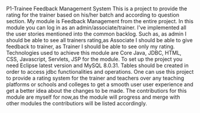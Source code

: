 P1-Trainee Feedback Management System This is a project to provide the rating for the trainer based on his/her batch and according to question section. My module is Feedback Management from the entire project. In this module you can log in as an admin/associate/trainer. I've implemented all the user stories mentioned into the common backlog. Such as, as admin I should be able to see all trainers rating,as Associate I should be able to give feedback to trainer, as Trainer I should be able to see only my rating. Technologies used to achieve this module are Core Java, JDBC, HTML, CSS, Javascript, Servlets, JSP for the module. To set up the project you need Eclipse latest version and MySQL 8.0.31. Tables should be created in order to access jdbc functionalities and operations. One can use this project to provide a rating system for the trainer and teachers over any teaching platforms or schools and colleges to get a smooth user user experience and get a better idea about the changes to be made. The contributiors for this module are myself for now,as the module will progress and merge with other modules the contributiors will be listed accordingly.
